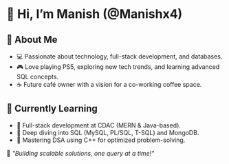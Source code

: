 # 👋 Hi, I’m Manish (@Manishx4)

## 👀 About Me
- 💻 Passionate about technology, full-stack development, and databases.
- 🎮 Love playing PS5, exploring new tech trends, and learning advanced SQL concepts.
- ☕ Future café owner with a vision for a co-working coffee space.

## 🌱 Currently Learning
- 📌 Full-stack development at CDAC (MERN & Java-based).
- 📌 Deep diving into SQL (MySQL, PL/SQL, T-SQL) and MongoDB.
- 📌 Mastering DSA using C++ for optimized problem-solving.



🚀 _"Building scalable solutions, one query at a time!"_
